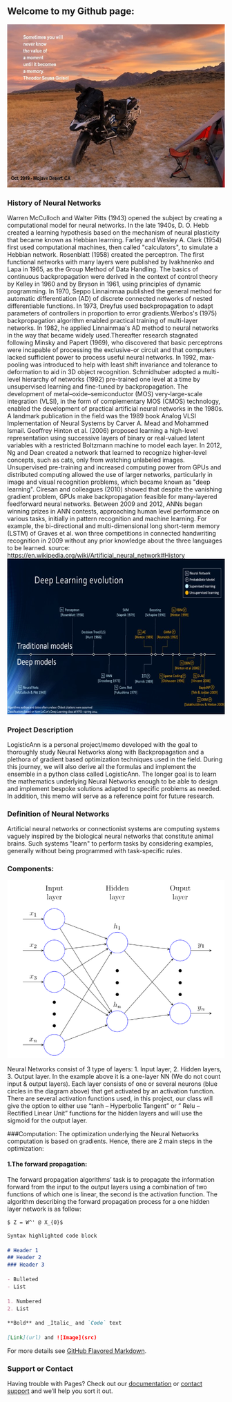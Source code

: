 ## Welcome to my Github page: 
![](Memory.jpg)



### History of Neural Networks
Warren McCulloch and Walter Pitts (1943) opened the subject by creating a computational model for neural networks. In the late 1940s, D. O. Hebb created a learning hypothesis based on the mechanism of neural plasticity that became known as Hebbian learning. Farley and Wesley A. Clark (1954) first used computational machines, then called "calculators", to simulate a Hebbian network. Rosenblatt (1958) created the perceptron. The first functional networks with many layers were published by Ivakhnenko and Lapa in 1965, as the Group Method of Data Handling. The basics of continuous backpropagation were derived in the context of control theory by Kelley in 1960 and by Bryson in 1961, using principles of dynamic programming.
In 1970, Seppo Linnainmaa published the general method for automatic differentiation (AD) of discrete connected networks of nested differentiable functions. In 1973, Dreyfus used backpropagation to adapt parameters of controllers in proportion to error gradients.Werbos's (1975) backpropagation algorithm enabled practical training of multi-layer networks. In 1982, he applied Linnainmaa's AD method to neural networks in the way that became widely used.Thereafter research stagnated following Minsky and Papert (1969), who discovered that basic perceptrons were incapable of processing the exclusive-or circuit and that computers lacked sufficient power to process useful neural networks. In 1992, max-pooling was introduced to help with least shift invariance and tolerance to deformation to aid in 3D object recognition. Schmidhuber adopted a multi-level hierarchy of networks (1992) pre-trained one level at a time by unsupervised learning and fine-tuned by backpropagation.
The development of metal–oxide–semiconductor (MOS) very-large-scale integration (VLSI), in the form of complementary MOS (CMOS) technology, enabled the development of practical artificial neural networks in the 1980s. A landmark publication in the field was the 1989 book Analog VLSI Implementation of Neural Systems by Carver A. Mead and Mohammed Ismail.
Geoffrey Hinton et al. (2006) proposed learning a high-level representation using successive layers of binary or real-valued latent variables with a restricted Boltzmann machine to model each layer. In 2012, Ng and Dean created a network that learned to recognize higher-level concepts, such as cats, only from watching unlabeled images. Unsupervised pre-training and increased computing power from GPUs and distributed computing allowed the use of larger networks, particularly in image and visual recognition problems, which became known as "deep learning".
Ciresan and colleagues (2010) showed that despite the vanishing gradient problem, GPUs make backpropagation feasible for many-layered feedforward neural networks. Between 2009 and 2012, ANNs began winning prizes in ANN contests, approaching human level performance on various tasks, initially in pattern recognition and machine learning. For example, the bi-directional and multi-dimensional long short-term memory (LSTM) of Graves et al. won three competitions in connected handwriting recognition in 2009 without any prior knowledge about the three languages to be learned.
source: https://en.wikipedia.org/wiki/Artificial_neural_network#History
![](History.jpg)

### Project Description
LogisticAnn is a personal project/memo developed with the goal to thoroughly study Neural Networks along with Backpropagation and a plethora of gradient based optimization techniques used in the field.  During this journey, we will also derive all the formulas and implement the ensemble in a python class called LogisticAnn. The longer goal is to learn the mathematics underlying Neural Networks enough to be able to design and implement bespoke solutions adapted to specific problems as needed. In addition, this memo will serve as a reference point for future research. 

### Definition of Neural Networks
Artificial neural networks or connectionist systems are computing systems vaguely inspired by the biological neural networks that constitute animal brains. Such systems "learn" to perform tasks by considering examples, generally without being programmed with task-specific rules.

### Components:
![](NN.png)

Neural Networks consist of 3 type of layers: 1. Input layer, 2. Hidden layers, 3. Output layer. In the example above it is a one-layer NN (We do not count input & output layers). Each layer consists of one or several neurons (blue circles in the diagram above) that get activated by an activation function. There are several activation functions used, in this project, our class will give the option to either use “tanh – Hyperbolic Tangent” or ” Relu – Rectified Linear Unit” functions for the hidden layers and will use the sigmoid for the output layer. 

###Computation:
The optimization underlying the Neural Networks computation is based on gradients. Hence, there are 2 main steps in the optimization: 
  #### 1.The forward propagation:  
  The forward propagation algorithms’ task is to propagate the information forward from the input to the output layers using a          combination of two functions of which one is linear, the second is the activation function. The algorithm describing the forward propagation process for a one hidden layer network is as follow:
```markdown
$ Z = W^' @ X_{0}$
```



```markdown
Syntax highlighted code block

# Header 1
## Header 2
### Header 3

- Bulleted
- List

1. Numbered
2. List

**Bold** and _Italic_ and `Code` text

[Link](url) and ![Image](src)
```

For more details see [GitHub Flavored Markdown](https://guides.github.com/features/mastering-markdown/).



### Support or Contact

Having trouble with Pages? Check out our [documentation](https://help.github.com/categories/github-pages-basics/) or [contact support](https://github.com/contact) and we’ll help you sort it out.
